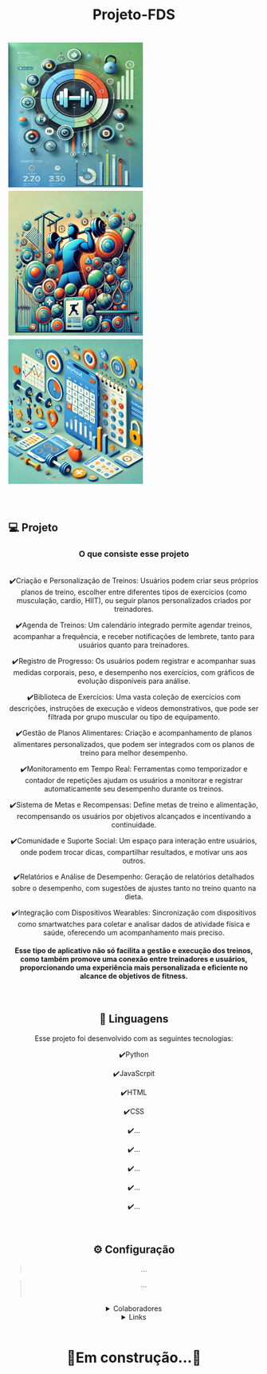 
 <h1 align="center">
   Projeto-FDS
</h1>
<h1>
  <img title="readme" src="img1.webp.jpg" width="270" height="290" style="display: inline-block;">
  <img src="img2.jpg" width="270" height="290" style="display: inline-block;">
  <img src="img3.webp" width="270" height="290" style="display: inline-block;">
</h1>



<br>


## 💻 Projeto

<center><h3>O que consiste esse projeto</h3><center>

<br>
✔️Criação e Personalização de Treinos: Usuários podem criar seus próprios planos de treino, escolher entre diferentes tipos de exercícios (como musculação, cardio, HIIT), ou seguir planos personalizados criados por treinadores.

<br>

✔️Agenda de Treinos: Um calendário integrado permite agendar treinos, acompanhar a frequência, e receber notificações de lembrete, tanto para usuários quanto para treinadores.

✔️Registro de Progresso: Os usuários podem registrar e acompanhar suas medidas corporais, peso, e desempenho nos exercícios, com gráficos de evolução disponíveis para análise.

✔️Biblioteca de Exercícios: Uma vasta coleção de exercícios com descrições, instruções de execução e vídeos demonstrativos, que pode ser filtrada por grupo muscular ou tipo de equipamento.

✔️Gestão de Planos Alimentares: Criação e acompanhamento de planos alimentares personalizados, que podem ser integrados com os planos de treino para melhor desempenho.

✔️Monitoramento em Tempo Real: Ferramentas como temporizador e contador de repetições ajudam os usuários a monitorar e registrar automaticamente seu desempenho durante os treinos.

✔️Sistema de Metas e Recompensas: Define metas de treino e alimentação, recompensando os usuários por objetivos alcançados e incentivando a continuidade.

✔️Comunidade e Suporte Social: Um espaço para interação entre usuários, onde podem trocar dicas, compartilhar resultados, e motivar uns aos outros.

✔️Relatórios e Análise de Desempenho: Geração de relatórios detalhados sobre o desempenho, com sugestões de ajustes tanto no treino quanto na dieta.

✔️Integração com Dispositivos Wearables: Sincronização com dispositivos como smartwatches para coletar e analisar dados de atividade física e saúde, oferecendo um acompanhamento mais preciso.

<h4>Esse tipo de aplicativo não só facilita a gestão e execução dos treinos, como também promove uma conexão entre treinadores e usuários, proporcionando uma experiência mais personalizada e eficiente no alcance de objetivos de fitness.</h4>




<br>

## 🚀 Linguagens

Esse projeto foi desenvolvido com as seguintes tecnologias:

✔️Python

✔️JavaScrpit

✔️HTML

✔️CSS

✔️...

✔️...

✔️...

✔️...

✔️...

<br>

## ⚙ Configuração


> ...


>...
<br><br>
<details><br>
<summary>Colaboradores</summary>
<table>
  <tr>
    <td>Antonio Crisanto</td>
    <td> Email: tom.filho2006@gmail.com</td>
  </tr>
  <tr>
    <td>Artur Dowsley</td>
    <td> Email: arturbdowsley@gmail.com</td>
  </tr>
  <tr>
    <td>Israel Duclerc</td>
    <td> Email: imdn@cesar.school</td>
  </tr>
  <tr>
    <td>Lucas Calabria</td>
    <td> Email: lvcalabria@gmail.com</td>
  </tr>
  <tr>
    <td>Samuel Abreu</td>
    <td> Email: sam.abreugouveia@gmail.com</td>
  </tr>
  <tr>
    <td>Victor Paes</td>
    <td> Email: vplpc@cesar.school</td>
  </tr>
</table>

</details>

<details><br>
<summary>Links</summary>
https://proj2fds.atlassian.net/jira/software/projects/SCRUM/boards/1
</details>
<br>
<h1>🔧Em construção...🔧</h1>
